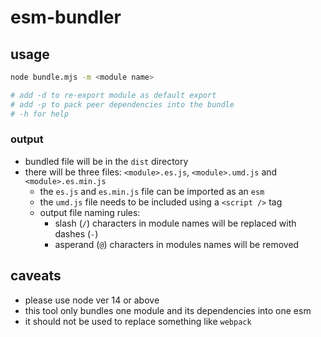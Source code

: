 # esm-bundler

## usage

```zsh
node bundle.mjs -m <module name>

# add -d to re-export module as default export
# add -p to pack peer dependencies into the bundle
# -h for help
```

### output

- bundled file will be in the `dist` directory
- there will be three files: `<module>.es.js`, `<module>.umd.js` and `<module>.es.min.js`
  - the `es.js` and `es.min.js` file can be imported as an `esm`
  - the `umd.js` file needs to be included using a `<script />` tag
  - output file naming rules:
    - slash (`/`) characters in module names will be replaced with dashes (`-`)
    - asperand (`@`) characters in modules names will be removed

## caveats

- please use node ver 14 or above
- this tool only bundles one module and its dependencies into one esm
- it should not be used to replace something like `webpack`
